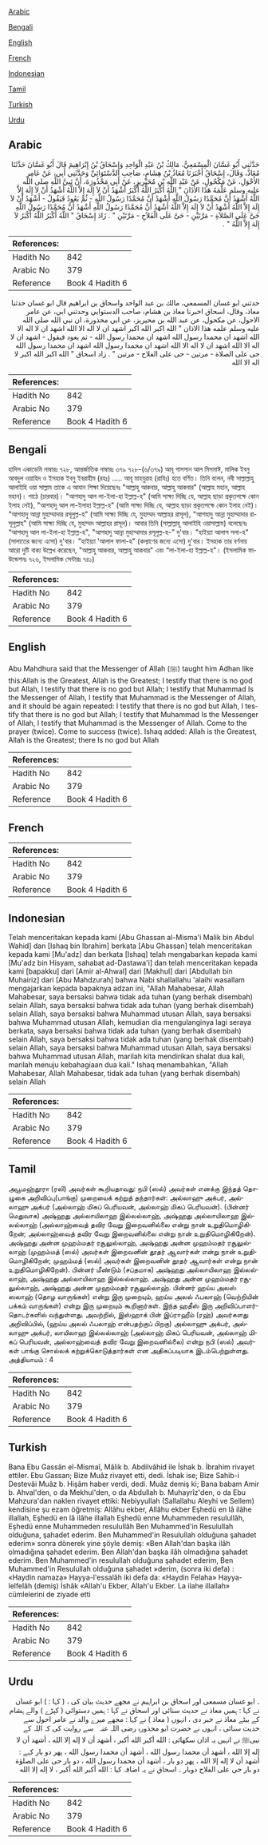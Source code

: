 [Arabic](#arabic)

[Bengali](#bengali)

[English](#english)

[French](#french)

[Indonesian](#indonesian)

[Tamil](#tamil)

[Turkish](#turkish)

[Urdu](#urdu)

## Arabic


<div dir="rtl" lang="ar" style={{fontSize:'larger',backgroundColor:'#f8f9fa',padding:20}}>
حَدَّثَنِي أَبُو غَسَّانَ الْمِسْمَعِيُّ، مَالِكُ بْنُ عَبْدِ الْوَاحِدِ وَإِسْحَاقُ بْنُ إِبْرَاهِيمَ قَالَ أَبُو غَسَّانَ حَدَّثَنَا مُعَاذٌ، وَقَالَ، إِسْحَاقُ أَخْبَرَنَا مُعَاذُ بْنُ هِشَامٍ، صَاحِبِ الدَّسْتَوَائِيِّ وَحَدَّثَنِي أَبِي، عَنْ عَامِرٍ الأَحْوَلِ، عَنْ مَكْحُولٍ، عَنْ عَبْدِ اللَّهِ بْنِ مُحَيْرِيزٍ، عَنْ أَبِي مَحْذُورَةَ، أَنَّ نَبِيَّ اللَّهِ صلى الله عليه وسلم عَلَّمَهُ هَذَا الأَذَانَ ‏"‏ اللَّهُ أَكْبَرُ اللَّهُ أَكْبَرُ أَشْهَدُ أَنْ لاَ إِلَهَ إِلاَّ اللَّهُ أَشْهَدُ أَنْ لاَ إِلَهَ إِلاَّ اللَّهُ أَشْهَدُ أَنَّ مُحَمَّدًا رَسُولُ اللَّهِ أَشْهَدُ أَنَّ مُحَمَّدًا رَسُولُ اللَّهِ - ثُمَّ يَعُودُ فَيَقُولُ - أَشْهَدُ أَنْ لاَ إِلَهَ إِلاَّ اللَّهُ أَشْهَدُ أَنْ لاَ إِلَهَ إِلاَّ اللَّهُ أَشْهَدُ أَنَّ مُحَمَّدًا رَسُولُ اللَّهِ أَشْهَدُ أَنَّ مُحَمَّدًا رَسُولُ اللَّهِ حَىَّ عَلَى الصَّلاَةِ - مَرَّتَيْنِ - حَىَّ عَلَى الْفَلاَحِ - مَرَّتَيْنِ ‏"‏ ‏.‏ زَادَ إِسْحَاقُ ‏"‏ اللَّهُ أَكْبَرُ اللَّهُ أَكْبَرُ لاَ إِلَهَ إِلاَّ اللَّهُ ‏"‏ ‏.‏
</div>
<div style={{backgroundColor:'#f8f9fa',padding:20, marginBottom: 10}}><table> <thead> <tr> <th>References:</th> <th></th> </tr> </thead> <tbody><tr><td>Hadith No</td><td>842</td></tr><tr><td>Arabic No</td><td>379</td></tr><tr><td>Reference</td><td>Book 4 Hadith 6</td></tr></tbody></table></div>


<div dir="rtl" lang="ar" style={{fontSize:'larger',backgroundColor:'#f8f9fa',padding:20}}>
حدثني ابو غسان المسمعي، مالك بن عبد الواحد واسحاق بن ابراهيم قال ابو غسان حدثنا معاذ، وقال، اسحاق اخبرنا معاذ بن هشام، صاحب الدستوايي وحدثني ابي، عن عامر الاحول، عن مكحول، عن عبد الله بن محيريز، عن ابي محذورة، ان نبي الله صلى الله عليه وسلم علمه هذا الاذان " الله اكبر الله اكبر اشهد ان لا اله الا الله اشهد ان لا اله الا الله اشهد ان محمدا رسول الله اشهد ان محمدا رسول الله - ثم يعود فيقول - اشهد ان لا اله الا الله اشهد ان لا اله الا الله اشهد ان محمدا رسول الله اشهد ان محمدا رسول الله حى على الصلاة - مرتين - حى على الفلاح - مرتين " . زاد اسحاق " الله اكبر الله اكبر لا اله الا الله
</div>
<div style={{backgroundColor:'#f8f9fa',padding:20, marginBottom: 10}}><table> <thead> <tr> <th>References:</th> <th></th> </tr> </thead> <tbody><tr><td>Hadith No</td><td>842</td></tr><tr><td>Arabic No</td><td>379</td></tr><tr><td>Reference</td><td>Book 4 Hadith 6</td></tr></tbody></table></div>

## Bengali


<div dir="ltr" lang="bn" style={{fontSize:'larger',backgroundColor:'#f8f9fa',padding:20}}>
হাদিস একাডেমি নাম্বারঃ ৭২৮, আন্তর্জাতিক নাম্বারঃ ৩৭৯ ৭২৮-(৬/৩৭৯) আবূ গাসসান আল মিসমাঈ, মালিক ইবনু আবদুল ওয়াহিদ ও ইসহাক ইবনু ইবরাহীম (রহঃ) ..... আবূ মাহযুরাহ (রাযিঃ) হতে বর্ণিত। তিনি বলেন, নবী সাল্লাল্লাহু আলাইহি ওয়া সাল্লাম তাকে এ আযান শিক্ষা দিয়েছেনঃ "আল্লাহু আকবার, আল্লাহু আকবার" (আল্লাহ মহান, আল্লাহ মহান)। পাঠে (চারবার)। "আশহাদু আল লা-ইলা-হা ইল্লাল্ল-হ" (আমি সাক্ষ্য দিচ্ছি যে, আল্লাহ ছাড়া প্রকৃতপক্ষে কোন ইলাহ নেই), "আশহাদু আল লা-ইলাহা ইল্লাল্ল-হ" (আমি সাক্ষ্য দিচ্ছি যে, আল্লাহ ছাড়া প্রকৃতপক্ষে কোন ইলাহ নেই)। "আশহাদু আন্না মুহাম্মাদার রসূলুল্ল-হ" (আমি সাক্ষ্য দিচ্ছি যে, মুহাম্মদ আল্লাহর রাসূল), "আশহাদু আন্না মুহাম্মাদার রাসূলুল্লাহ" (আমি সাক্ষ্য দিচ্ছি যে, মুহাম্মদ আল্লাহর রাসূল)। আবার তিনি (সাল্লাল্লাহু আলাইহি ওয়াসাল্লাম) বলেছেনঃ “আশহাদু আল লা-ইলা-হা ইল্লাল্ল-হ", "আশহাদু আন্না মুহাম্মাদার রসূলুল্ল-হ-" দু'বার। "হাইয়্যা আলাস সলা-হ" (সালাতের জন্যে এসো) দু'বার। "হাইয়্যা 'আলাল ফালা-হ" (কল্যাণের জন্যে এসো) দু'বার। ইসহাক তার বর্ণনায় আরো দুটি বাক্য উল্লেখ করেছেন, "আল্লাহু আকবার, আল্লাহু আকবার" এবং “লা-ইলা-হা ইল্লাল্ল-হ"। (ইসলামিক ফাউন্ডেশনঃ ৭২৬, ইসলামিক সেন্টারঃ ৭৪১)
</div>
<div style={{backgroundColor:'#f8f9fa',padding:20, marginBottom: 10}}><table> <thead> <tr> <th>References:</th> <th></th> </tr> </thead> <tbody><tr><td>Hadith No</td><td>842</td></tr><tr><td>Arabic No</td><td>379</td></tr><tr><td>Reference</td><td>Book 4 Hadith 6</td></tr></tbody></table></div>

## English


<div dir="ltr" lang="en" style={{fontSize:'larger',backgroundColor:'#f8f9fa',padding:20}}>
Abu Mahdhura said that the Messenger of Allah (ﷺ) taught him Adhan like this:Allah is the Greatest, Allah is the Greatest; I testify that there is no god but Allah, I testify that there is no god but Allah; I testify that Muhammad Is the Messenger of Allah, I testify that Muhammad is the Messenger of Allah, and it should be again repeated: I testify that there is no god but Allah, I testify that there is no god but Allah; I testify that Muhammad Is the Messenger of Allah, I testify that Muhammad is the Messenger of Allah. Come to the prayer (twice). Come to success (twice). Ishaq added: Allah is the Greatest, Allah is the Greatest; there Is no god but Allah
</div>
<div style={{backgroundColor:'#f8f9fa',padding:20, marginBottom: 10}}><table> <thead> <tr> <th>References:</th> <th></th> </tr> </thead> <tbody><tr><td>Hadith No</td><td>842</td></tr><tr><td>Arabic No</td><td>379</td></tr><tr><td>Reference</td><td>Book 4 Hadith 6</td></tr></tbody></table></div>

## French


<div dir="ltr" lang="fr" style={{fontSize:'larger',backgroundColor:'#f8f9fa',padding:20}}>

</div>
<div style={{backgroundColor:'#f8f9fa',padding:20, marginBottom: 10}}><table> <thead> <tr> <th>References:</th> <th></th> </tr> </thead> <tbody><tr><td>Hadith No</td><td>842</td></tr><tr><td>Arabic No</td><td>379</td></tr><tr><td>Reference</td><td>Book 4 Hadith 6</td></tr></tbody></table></div>

## Indonesian


<div dir="ltr" lang="id" style={{fontSize:'larger',backgroundColor:'#f8f9fa',padding:20}}>
Telah menceritakan kepada kami [Abu Ghassan al-Misma'i Malik bin Abdul Wahid] dan [Ishaq bin Ibrahim] berkata [Abu Ghassan] telah menceritakan kepada kami [Mu'adz] dan berkata [Ishaq] telah mengabarkan kepada kami [Mu'adz bin Hisyam, sahabat ad-Dastawa'i] dan telah menceritakan kepada kami [bapakku] dari [Amir al-Ahwal] dari [Makhul] dari [Abdullah bin Muhairiz] dari [Abu Mahdzurah] bahwa Nabi shallallahu 'alaihi wasallam mengajarkan kepada bapaknya adzan ini, "Allah Mahabesar, Allah Mahabesar, saya bersaksi bahwa tidak ada tuhan (yang berhak disembah) selain Allah, saya bersaksi bahwa tidak ada tuhan (yang berhak disembah) selain Allah, saya bersaksi bahwa Muhammad utusan Allah, saya bersaksi bahwa Muhammad utusan Allah, kemudian dia mengulanginya lagi seraya berkata, saya bersaksi bahwa tidak ada tuhan (yang berhak disembah) selain Allah, saya bersaksi bahwa tidak ada tuhan (yang berhak disembah) selain Allah, saya bersaksi bahwa Muhammad utusan Allah, saya bersaksi bahwa Muhammad utusan Allah, marilah kita mendirikan shalat dua kali, marilah menuju kebahagiaan dua kali." Ishaq menambahkan, "Allah Mahabesar, Allah Mahabesar, tidak ada tuhan (yang berhak disembah) selain Allah
</div>
<div style={{backgroundColor:'#f8f9fa',padding:20, marginBottom: 10}}><table> <thead> <tr> <th>References:</th> <th></th> </tr> </thead> <tbody><tr><td>Hadith No</td><td>842</td></tr><tr><td>Arabic No</td><td>379</td></tr><tr><td>Reference</td><td>Book 4 Hadith 6</td></tr></tbody></table></div>

## Tamil


<div dir="ltr" lang="ta" style={{fontSize:'larger',backgroundColor:'#f8f9fa',padding:20}}>
அபூமஹ்தூரா (ரலி) அவர்கள் கூறியதாவது: நபி (ஸல்) அவர்கள் எனக்கு இந்தத் தொழுகை அறிவிப்பு(பாங்கு) முறையைக் கற்றுத் தந்தார்கள்: அல்லாஹு அக்பர், அல்லாஹு அக்பர் (அல்லாஹ் மிகப் பெரியவன், அல்லாஹ் மிகப் பெரியவன்). (பின்னர் மெதுவாக) அஷ்ஹது அல்லாயிலாஹ இல்லல்லாஹ், அஷ்ஹது அல்லாயிலாஹ இல்லல்லாஹ் (அல்லாஹ்வைத் தவிர வேறு இறைவனில்லை என்று நான் உறுதிமொழிகிறேன்; அல்லாஹ்வைத் தவிர வேறு இறைவனில்லை என்று நான் உறுதிமொழிகிறேன்). அஷ்ஹது அன்ன முஹம்மதர் ரசூலுல்லாஹ், அஷ்ஹது அன்ன முஹம்மதர் ரசூலுல்லாஹ் (முஹம்மத் (ஸல்) அவர்கள் இறைவனின் தூதர் ஆவார்கள் என்று நான் உறுதிமொழிகிறேன்; முஹம்மத் (ஸல்) அவர்கள் இறைவனின் தூதர் ஆவார்கள் என்று நான் உறுதிமொழிகிறேன்). பின்னர் மீண்டும் (சப்தமாக) அஷ்ஹது அல்லாயிலாஹ இல்லல்லாஹ், அஷ்ஹது அல்லாயிலாஹ இல்லல்லாஹ். அஷ்ஹது அன்ன முஹம்மதர் ரசூலுல்லாஹ், அஷ்ஹது அன்ன முஹம்மதர் ரசூலுல்லாஹ். பின்னர் ஹய்ய அலஸ் ஸலாஹ் (தொழ வாருங்கள்) என்று இரு முறையும், ஹய்ய அலல் ஃபலாஹ் (வெற்றியின் பக்கம் வாருங்கள்) என்று இரு முறையும் கூறினார்கள். இந்த ஹதீஸ் இரு அறிவிப்பாளர்தொடர்களில் வந்துள்ளது. அவற்றில், இஸ்ஹாக் பின் இப்ராஹீம் (ரஹ்) அவர்களது அறிவிப்பில், (ஹய்ய அலல் ஃபலாஹ் என்பதற்குப் பிறகு) அல்லாஹு அக்பர், அல்லாஹு அக்பர், லாயிலாஹ இல்லல்லாஹ் (அல்லாஹ் மிகப் பெரியவன், அல்லாஹ் மிகப் பெரியவன், அல்லாஹ்வைத் தவிர வேறு இறைவனில்லை) என்று நபி (ஸல்) அவர்கள் பாங்கு சொல்லக் கற்றுக்கொடுத்தார்கள் என அதிகப்படியாக இடம்பெற்றுள்ளது. அத்தியாயம் : 4
</div>
<div style={{backgroundColor:'#f8f9fa',padding:20, marginBottom: 10}}><table> <thead> <tr> <th>References:</th> <th></th> </tr> </thead> <tbody><tr><td>Hadith No</td><td>842</td></tr><tr><td>Arabic No</td><td>379</td></tr><tr><td>Reference</td><td>Book 4 Hadith 6</td></tr></tbody></table></div>

## Turkish


<div dir="ltr" lang="tr" style={{fontSize:'larger',backgroundColor:'#f8f9fa',padding:20}}>
Bana Ebu Gassân el-Mismaî, Mâlik b. Abdilvâhid ile İshak b. İbrahim rivayet ettiler. Ebu Gassan; Bize Muâz rivayet etti, dedi. İshak ise; Bize Sahib-i Destevâi Muâz b. Hişâm haber verdi, dedi. Muâz demiş ki; Bana babam Amir b. Ahval'den, o da Mekhul'den, o da Abdullah b. Muhayrîz'den, o da Ebu Mahzura'dan naklen rivayet ettiki: Nebiyyullah (Sallallahu Aleyhi ve Sellem) kendisine şu ezam öğretmiş: Allâhu ekber, Allâhu ekber Eşhedü en lâ ilâhe illallah, Eşhedü en lâ ilâhe illallah Eşhedü enne Muhammeden resulullâh, Eşhedü enne Muhammeden resulullâh Ben Muhammed'in Resulullah olduğuna, şahadet ederim. Ben Muhammed'in Resulullah olduğuna şahadet ederim» sonra dönerek yine şöyle demiş: «Ben Allah'dan başka ilâh olmadığına şahadet ederim. Ben Allah'dan başka ilâh olmadığına şahadet ederim. Ben Muhammed'in resulullah olduğuna şahadet ederim, Ben Muhammed'in Resulullah olduğuna şahadet »derim, (sonra iki defa) : «Haydin namaza» Hayya-l'essalâh iki defa da: «Haydin Felaha» Hayya-lelfelâh (demiş) İshâk «Allah'u Ekber, Allah'u Ekber. La ilahe illallah» cümlelerini de ziyade etti
</div>
<div style={{backgroundColor:'#f8f9fa',padding:20, marginBottom: 10}}><table> <thead> <tr> <th>References:</th> <th></th> </tr> </thead> <tbody><tr><td>Hadith No</td><td>842</td></tr><tr><td>Arabic No</td><td>379</td></tr><tr><td>Reference</td><td>Book 4 Hadith 6</td></tr></tbody></table></div>

## Urdu


<div dir="rtl" lang="ur" style={{fontSize:'larger',backgroundColor:'#f8f9fa',padding:20}}>
۔ ابو غسان مسمعی اور اسحاق بن ابراہیم نے مجھے حدیث بیان کی ، ( کہا : ) ابو غسان نے کہا : ہمیں معاذ نے حدیث سنائی اور اسحاق نے کہا : ہمیں دستوائی ( کپڑے ) والے ہشام کے بیٹے معاذ نے خبر دی ، انہوں ( معاذ ) نے کہا : مجھے میرے والد نے عامر احول سے حدیث سنائی ، انہوں نے حضرت ابو محذورہ ‌رضی ‌اللہ ‌عنہ ‌ ‌ سے روایت کی کہ اللہ کے نبیﷺ نے انہیں یہ اذان سکھائی : الله أكبر الله أكبر ، أشهد أن لا إله إلا الله ، أشهد أن لا إله إلا الله ، أشهد أن محمدا رسول الله ، أشهد أن محمدا رسول الله ، پھر دو بار کہے : أشهد أن لا إله إلا الله ، پھر دو بار ، أشهد أن محمدا رسول الله ، دو بار حی على الصلوٰة دو بار حي على الفلاح دوبار ۔ اسحاق نے یہ اضافہ کیا : الله أكبر الله أكبر ، لا إله إلا الله
</div>
<div style={{backgroundColor:'#f8f9fa',padding:20, marginBottom: 10}}><table> <thead> <tr> <th>References:</th> <th></th> </tr> </thead> <tbody><tr><td>Hadith No</td><td>842</td></tr><tr><td>Arabic No</td><td>379</td></tr><tr><td>Reference</td><td>Book 4 Hadith 6</td></tr></tbody></table></div>